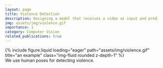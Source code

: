 ```yaml
---
layout: page
title: Violence Detection
description: Designing a model that receives a video as input and predicts probability of sign of violence action.
img: assets/img/violence.gif
importance: 1
category: Computer Vision
related_publications: true
---
```


<div class="row">
    <div class="col-sm mt-3 mt-md-0">
        {% include figure.liquid loading="eager" path="assets/img/violence.gif" title="an example" class="img-fluid rounded z-depth-1" %}
    </div>
</div>
<div class="caption">
    We use human poses for detecting violence.
</div>
